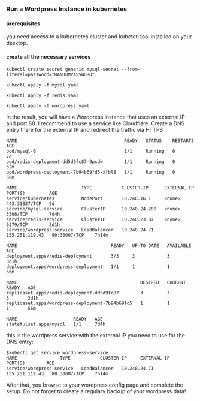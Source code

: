 
### Run a Wordpress Instance in kubernetes


#### prerequisites

you need access to a kubernetes cluster and kubetctl tool installed on your desktop.



#### create all the necessary services


```
kubectl create secret generic mysql-secret --from-literal=password="RANDOMPASSWORD"

kubectl apply -f mysql.yaml

kubectl apply -f redis.yaml

kubectl apply -f wordpress.yaml
```

In the result, you will have a Wordpress instance that uses an external IP and port 80. 
I recommend to use a service like Cloudflare. Create a DNS entry there for the external IP and redirect the traffic via HTTPS

```
NAME                                        READY   STATUS    RESTARTS   AGE
pod/mysql-0                                 1/1     Running   0          7d
pod/redis-deployment-dd5d9fc87-9psdw        1/1     Running   0          52m
pod/wordpress-deployment-7b94b69fd5-xfbl8   1/1     Running   0          56m

NAME                        TYPE           CLUSTER-IP      EXTERNAL-IP      PORT(S)         AGE
service/kubernetes          NodePort       10.240.16.1     <none>           443:31837/TCP   9d
service/mysql-service       ClusterIP      10.240.24.200   <none>           3306/TCP        7d4h
service/redis-service       ClusterIP      10.240.23.87    <none>           6379/TCP        3d1h
service/wordpress-service   LoadBalancer   10.240.24.71    155.251.119.43   80:30007/TCP    7h14m

NAME                                   READY   UP-TO-DATE   AVAILABLE   AGE
deployment.apps/redis-deployment       3/3     3            3           3d1h
deployment.apps/wordpress-deployment   1/1     1            1           56m

NAME                                              DESIRED   CURRENT   READY   AGE
replicaset.apps/redis-deployment-dd5d9fc87        3         3         3       3d1h
replicaset.apps/wordpress-deployment-7b94b69fd5   1         1         1       56m

NAME                     READY   AGE
statefulset.apps/mysql   1/1     7d4h
```

this is the wordpress service with the external IP you need to use for the DNS entry:

```
$kubectl get service wordpress-service 
NAME                TYPE           CLUSTER-IP     EXTERNAL-IP      PORT(S)        AGE
service/wordpress-service   LoadBalancer   10.240.24.71    155.251.119.43   80:30007/TCP    7h14m
```

After that, you browse to your wordpress config page and complete the setup.
Do not forget to create a regulary backup of your wordpress data!

